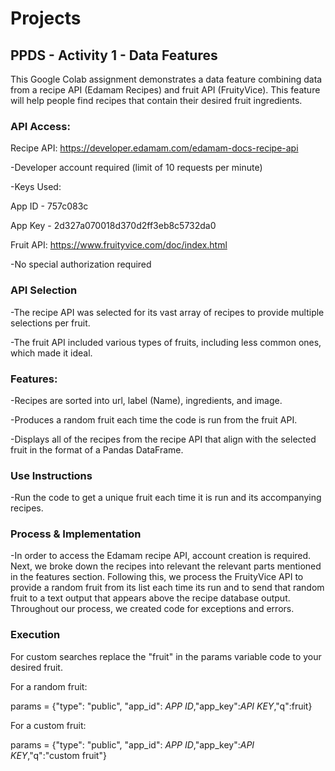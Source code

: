 # Projects
## **PPDS - Activity 1 - Data Features**

This Google Colab assignment demonstrates a data feature combining data from a recipe API (Edamam Recipes) and fruit API (FruityVice). This feature will help people find recipes that contain their desired fruit ingredients.<br />


### **API Access:**


Recipe API: https://developer.edamam.com/edamam-docs-recipe-api

-Developer account required (limit of 10 requests per minute)

-Keys Used:

App ID - 757c083c


App Key - 2d327a070018d370d2ff3eb8c5732da0

Fruit API: https://www.fruityvice.com/doc/index.html

-No special authorization required



### **API Selection**


-The recipe API was selected for its vast array of recipes to provide multiple selections per fruit.

-The fruit API included various types of fruits, including less common ones, which made it ideal.



### **Features:**


-Recipes are sorted into url, label (Name), ingredients, and image.

-Produces a random fruit each time the code is run from the fruit API.

-Displays all of the recipes from the recipe API that align with the selected fruit in the format of a Pandas DataFrame.



### **Use Instructions**


-Run the code to get a unique fruit each time it is run and its accompanying recipes. 



### **Process & Implementation**

-In order to access the Edamam recipe API, account creation is required. Next, we broke down the recipes into relevant the relevant parts mentioned in the features section. Following this, we process the FruityVice API to provide a random fruit from its list each time its run and to send that random fruit to a text output that appears above the recipe database output. Throughout our process, we created code for exceptions and errors. 

### **Execution**

For custom searches replace the "fruit" in the params variable code to your desired fruit.

For a random fruit:

params = {"type": "public", "app_id": *APP ID*,"app_key":*API KEY*,"q":fruit} 

For a custom fruit:

params = {"type": "public", "app_id": *APP ID*,"app_key":*API KEY*,"q":"custom fruit"}


